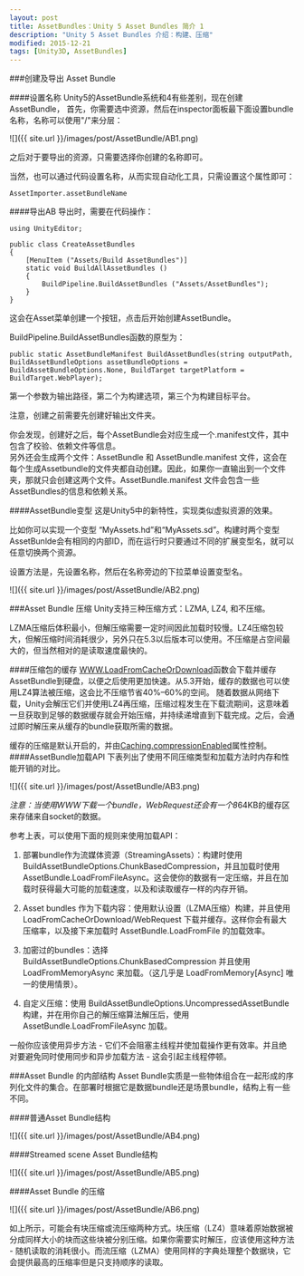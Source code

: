```yaml
---
layout: post
title: AssetBundles：Unity 5 Asset Bundles 简介 1
description: "Unity 5 Asset Bundles 介绍：构建、压缩"
modified: 2015-12-21
tags: [Unity3D, AssetBundles]
---
```


###创建及导出 Asset Bundle

####设置名称
Unity5的AssetBundle系统和4有些差别，现在创建AssetBundle，
首先，你需要选中资源，然后在inspector面板最下面设置bundle名称，名称可以使用"/"来分层：

![]({{ site.url }}/images/post/AssetBundle/AB1.png)

之后对于要导出的资源，只需要选择你创建的名称即可。

当然，也可以通过代码设置名称，从而实现自动化工具，只需设置这个属性即可：
    
    AssetImporter.assetBundleName



####导出AB
导出时，需要在代码操作：

    using UnityEditor;

    public class CreateAssetBundles
    {
        [MenuItem ("Assets/Build AssetBundles")]
        static void BuildAllAssetBundles ()
        {
            BuildPipeline.BuildAssetBundles ("Assets/AssetBundles");
        }
    }

这会在Asset菜单创建一个按钮，点击后开始创建AssetBundle。

BuildPipeline.BuildAssetBundles函数的原型为：

    public static AssetBundleManifest BuildAssetBundles(string outputPath, BuildAssetBundleOptions assetBundleOptions = BuildAssetBundleOptions.None, BuildTarget targetPlatform = BuildTarget.WebPlayer);

第一个参数为输出路径，第二个为构建选项，第三个为构建目标平台。

注意，创建之前需要先创建好输出文件夹。

你会发现，创建好之后，每个AssetBundle会对应生成一个.manifest文件，其中包含了校验、依赖文件等信息。     
另外还会生成两个文件：AssetBundle 和 AssetBundle.manifest 文件，这会在每个生成Assetbundle的文件夹都自动创建。因此，如果你一直输出到一个文件夹，那就只会创建这两个文件。AssetBundle.manifest 文件会包含一些AssetBundles的信息和依赖关系。


####AssetBundle变型
这是Unity5中的新特性，实现类似虚拟资源的效果。

比如你可以实现一个变型 “MyAssets.hd”和“MyAssets.sd”。构建时两个变型AssetBunlde会有相同的内部ID，而在运行时只要通过不同的扩展变型名，就可以任意切换两个资源。

设置方法是，先设置名称，然后在名称旁边的下拉菜单设置变型名。

![]({{ site.url }}/images/post/AssetBundle/AB2.png)


###Asset Bundle 压缩
Unity支持三种压缩方式：LZMA, LZ4, 和不压缩。

LZMA压缩后体积最小，但解压缩需要一定时间因此加载时较慢。LZ4压缩包较大，但解压缩时间消耗很少，另外只在5.3以后版本可以使用。不压缩是占空间最大的，但当然相对的是读取速度最快的。

####压缩包的缓存
[WWW.LoadFromCacheOrDownload](http://docs.unity3d.com/ScriptReference/WWW.LoadFromCacheOrDownload.html)函数会下载并缓存AssetBundle到硬盘，以便之后使用更加快速。从5.3开始，缓存的数据也可以使用LZ4算法被压缩，这会比不压缩节省40%–60%的空间。
随着数据从网络下载，Unity会解压它们并使用LZ4再压缩，压缩过程发生在下载流期间，这意味着一旦获取到足够的数据缓存就会开始压缩，并持续递增直到下载完成。之后，会通过即时解压来从缓存的bundle获取所需的数据。

缓存的压缩是默认开启的，并由[Caching.compressionEnabled](http://docs.unity3d.com/ScriptReference/Caching-compressionEnabled.html)属性控制。     
####AssetBundle加载API
下表列出了使用不同压缩类型和加载方法时内存和性能开销的对比。

![]({{ site.url }}/images/post/AssetBundle/AB3.png)

*注意：当使用WWW下载一个bundle，WebRequest还会有一个8*64KB的缓存区来存储来自socket的数据。

参考上表，可以使用下面的规则来使用加载API：

1. 部署bundle作为流媒体资源（StreamingAssets）：构建时使用 BuildAssetBundleOptions.ChunkBasedCompression，并且加载时使用 AssetBundle.LoadFromFileAsync。这会使你的数据有一定压缩，并且在加载时获得最大可能的加载速度，以及和读取缓存一样的内存开销。

2. Asset bundles 作为下载内容：使用默认设置（LZMA压缩）构建，并且使用 LoadFromCacheOrDownload/WebRequest 下载并缓存。这样你会有最大压缩率，以及接下来加载时 AssetBundle.LoadFromFile 的加载效率。

3. 加密过的bundles：选择 BuildAssetBundleOptions.ChunkBasedCompression 并且使用 LoadFromMemoryAsync 来加载。（这几乎是 LoadFromMemory[Async] 唯一的使用情景）。

4. 自定义压缩：使用 BuildAssetBundleOptions.UncompressedAssetBundle 构建，并在用你自己的解压缩算法解压后，使用 AssetBundle.LoadFromFileAsync 加载。

一般你应该使用异步方法 - 它们不会阻塞主线程并使加载操作更有效率。并且绝对要避免同时使用同步和异步加载方法 - 这会引起主线程停顿。


###Asset Bundle 的内部结构
Asset Bundle实质是一些物体组合在一起形成的序列化文件的集合。在部署时根据它是数据bundle还是场景bundle，结构上有一些不同。

####普通Asset Bundle结构

![]({{ site.url }}/images/post/AssetBundle/AB4.png)

####Streamed scene Asset Bundle结构

![]({{ site.url }}/images/post/AssetBundle/AB5.png)

####Asset Bundle 的压缩

![]({{ site.url }}/images/post/AssetBundle/AB6.png)

如上所示，可能会有块压缩或流压缩两种方式。块压缩（LZ4）意味着原始数据被分成同样大小的块而这些块被分别压缩。如果你需要实时解压，应该使用这种方法 - 随机读取的消耗很小。而流压缩（LZMA）使用同样的字典处理整个数据块，它会提供最高的压缩率但是只支持顺序的读取。